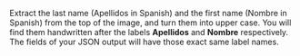 Extract the last name (Apellidos in Spanish) and the first name (Nombre in Spanish) from the top of the image, and turn them into upper case. You will find them handwritten after the labels **Apellidos** and **Nombre** respectively. The fields of your JSON output will have those exact same label names.